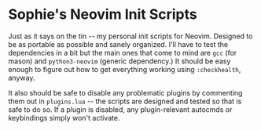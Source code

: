 # Sophie's Neovim Init Scripts

Just as it says on the tin -- my personal init scripts for Neovim. Designed to
be as portable as possible and sanely organized. I'll have to test the
dependencies in a bit but the main ones that come to mind are `gcc` (for mason)
and `python3-neovim` (generic dependency.) It should be easy enough to figure
out how to get everything working using `:checkhealth`, anyway.

It also should be safe to disable any problematic plugins by commenting them out in
`plugins.lua` -- the scripts are designed and tested so that is safe to do so. If
a plugin is disabled, any plugin-relevant autocmds or keybindings simply won't
activate.
